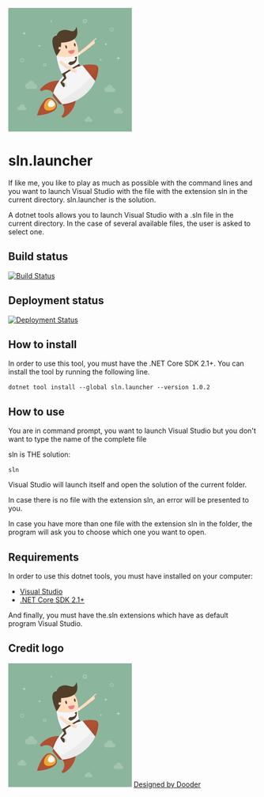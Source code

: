 ![Designed by Dooder](/icon.jpg)

# sln.launcher
If like me, you like to play as much as possible with the command lines and you want to launch Visual Studio with the file with the extension sln in the current directory. sln.launcher is the solution.

A dotnet tools allows you to launch Visual Studio with a .sln file in the current directory. In the case of several available files, the user is asked to select one.

## Build status 
[![Build Status](https://aclerbois.visualstudio.com/aclerbois.sln.launcher/_apis/build/status/BEAClerbois.sln.launcher?branchName=master)](https://aclerbois.visualstudio.com/aclerbois.sln.launcher/_build/latest?definitionId=14&branchName=master)

## Deployment status
[![Deployment Status](https://aclerbois.vsrm.visualstudio.com/_apis/public/Release/badge/a08f2184-e493-41ce-af0f-7ffbc4a8ed53/1/1)](https://aclerbois.visualstudio.com/aclerbois.sln.launcher/_release?definitionId=1)

## How to install
In order to use this tool, you must have the .NET Core SDK 2.1+.
You can install the tool by running the following line.

```shell
dotnet tool install --global sln.launcher --version 1.0.2
```

## How to use
You are in command prompt, you want to launch Visual Studio but you don't want to type the name of the complete file

sln is THE solution:
```shell
sln
```

Visual Studio will launch itself and open the solution of the current folder.

In case there is no file with the extension sln, an error will be presented to you.

In case you have more than one file with the extension sln in the folder, the program will ask you to choose which one you want to open.

## Requirements

In order to use this dotnet tools, you must have installed on your computer: 
- [Visual Studio](https://visualstudio.microsoft.com/fr/)
- [.NET Core SDK 2.1+](https://www.microsoft.com/net/download)

And finally, you must have the.sln extensions which have as default program Visual Studio. 

## Credit logo
![Designed by Dooder](/icon.jpg)
[Designed by Dooder](https://www.freepik.com/free-vector/businessman-over-a-rocket_1076127.htm)